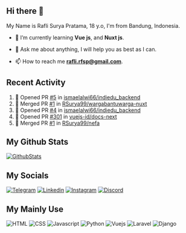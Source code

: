 ## Hi there 👋

My Name is Rafli Surya Pratama, 18 y.o, I'm from Bandung, Indonesia.

<!-- - 🔭 I’m currently working as a freelancer. -->

- 🌱 I’m currently learning **Vue js**, and **Nuxt js**.

- 💬 Ask me about anything, I will help you as best as I can.

- 📫 How to reach me **rafli.rfsp@gmail.com**.

## Recent Activity

<!--START_SECTION:activity-->
1. 💪 Opened PR [#5](https://github.com/ismaelalwi66/indiedu_backend/pull/5) in [ismaelalwi66/indiedu_backend](https://github.com/ismaelalwi66/indiedu_backend)
2. 🎉 Merged PR [#1](https://github.com/RSurya99/wargabantuwarga-nuxt/pull/1) in [RSurya99/wargabantuwarga-nuxt](https://github.com/RSurya99/wargabantuwarga-nuxt)
3. 💪 Opened PR [#4](https://github.com/ismaelalwi66/indiedu_backend/pull/4) in [ismaelalwi66/indiedu_backend](https://github.com/ismaelalwi66/indiedu_backend)
4. 💪 Opened PR [#301](https://github.com/vuejs-id/docs-next/pull/301) in [vuejs-id/docs-next](https://github.com/vuejs-id/docs-next)
5. 🎉 Merged PR [#1](https://github.com/RSurya99/nefa/pull/1) in [RSurya99/nefa](https://github.com/RSurya99/nefa)
<!--END_SECTION:activity-->


## My Github Stats

[![GithubStats](https://github-readme-stats.vercel.app/api?username=rsurya99&show_icons=true&theme=tokyonight)](https://github.com/rsurya99)

## My Socials

[![Telegram](https://img.shields.io/badge/Telegram-2CA5E0?style=for-the-badge&logo=telegram&logoColor=white)](https://t.me/Rsurya99)
[![Linkedin](https://img.shields.io/badge/LinkedIn-0077B5?style=for-the-badge&logo=linkedin&logoColor=white)](https://www.linkedin.com/in/rafli-surya-pratama-606962220)
[![Instagram](https://img.shields.io/badge/Instagram-E4405F?style=for-the-badge&logo=instagram&logoColor=white)](https://www.instagram.com/rsurya99/)
[![Discord](https://img.shields.io/badge/Discord-7289DA?style=for-the-badge&logo=discord&logoColor=white)](https://discordapp.com/users/438594052514906112/)

## My Mainly Use

![HTML](https://img.shields.io/badge/HTML5-E34F26?style=for-the-badge&logo=html5&logoColor=white)
![CSS](https://img.shields.io/badge/CSS3-1572B6?style=for-the-badge&logo=css3&logoColor=white)
![Javascript](https://img.shields.io/badge/JavaScript-323330?style=for-the-badge&logo=javascript&logoColor=F7DF1E)
![Python](https://img.shields.io/badge/Python-3776AB?style=for-the-badge&logo=python&logoColor=white)
![Vuejs](https://img.shields.io/badge/Vue.js-35495E?style=for-the-badge&logo=vuedotjs&logoColor=4FC08D)
![Laravel](https://img.shields.io/badge/Laravel-FF2D20?style=for-the-badge&logo=laravel&logoColor=white)
![Django](https://img.shields.io/badge/Django-092E20?style=for-the-badge&logo=django&logoColor=white)

